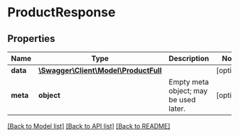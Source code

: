 # ProductResponse

## Properties
Name | Type | Description | Notes
------------ | ------------- | ------------- | -------------
**data** | [**\Swagger\Client\Model\ProductFull**](ProductFull.md) |  | [optional] 
**meta** | **object** | Empty meta object; may be used later. | [optional] 

[[Back to Model list]](../README.md#documentation-for-models) [[Back to API list]](../README.md#documentation-for-api-endpoints) [[Back to README]](../README.md)


